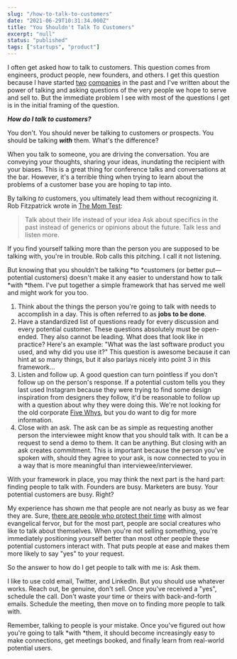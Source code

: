 ```yaml
---
slug: "/how-to-talk-to-customers"
date: "2021-06-29T10:31:34.000Z"
title: "You Shouldn't Talk To Customers"
excerpt: "null"
status: "published"
tags: ["startups", "product"]
---
```

I often get asked how to talk to customers. This question comes from engineers, product people, new founders, and others. I get this question because I have started [two](<https://graphitedocs.com>) [companies](<https://simpleid.xyz>) in the past and I've written about the power of talking and asking questions of the very people we hope to serve and sell to. But the immediate problem I see with most of the questions I get is in the initial framing of the question.

***How do I talk to customers?***

You don't. You should never be talking to customers or prospects. You should be talking ***with*** them. What's the difference?

When you talk to someone, you are driving the conversation. You are conveying your thoughts, sharing your ideas, inundating the recipient with your biases. This is a great thing for conference talks and conversations at the bar. However, it's a terrible thing when trying to learn about the problems of a customer base you are hoping to tap into.

By talking *to* customers, you ultimately lead them without recognizing it. Rob Fitzpatrick wrote in [The Mom Test](<http://momtestbook.com/>):

> Talk about their life instead of your idea Ask about specifics in the past instead of generics or opinions about the future. Talk less and listen more.

If you find yourself talking more than the person you are supposed to be talking with, you're in trouble. Rob calls this pitching. I call it not listening.

But knowing that you shouldn't be talking *to *customers (or better put—potential customers) doesn't make it any easier to understand how to talk *with *them. I've put together a simple framework that has served me well and might work for you too.

1. Think about the things the person you're going to talk with needs to accomplish in a day. This is often referred to as **jobs to be done**.
2. Have a standardized list of questions ready for every discussion and every potential customer. These questions absolutely must be open-ended. They also cannot be leading. What does that look like in practice? Here's an example: "What was the last software product you used, and why did you use it?" This question is awesome because it can hint at so many things, but it also parlays nicely into point 3 in this framework...
3. Listen and follow up. A good question can turn pointless if you don't follow up on the person's response. If a potential custom tells you they last used Instagram because they were trying to find some design inspiration from designers they follow, it'd be reasonable to follow up with a question about why they were doing this. We're not looking for the old corporate [Five Whys](<https://www.mindtools.com/pages/article/newTMC_5W.htm>), but you do want to dig for more information. 
4. Close with an ask. The ask can be as simple as requesting another person the interviewee might know that you should talk with. It can be a request to send a demo to them. It can be anything. But closing with an ask creates commitment. This is important because the person you've spoken with, should they agree to your ask, is now connected to you in a way that is more meaningful than interviewee/interviewer. 

<!-- -->

With your framework in place, you may think the next part is the hard part: finding people to talk with. Founders are busy. Marketers are busy. Your potential customers are busy. Right?

My experience has shown me that people are not nearly as busy as we fear they are. Sure, [there are people who protect their time](<https://poluterofminds.com/help-others-and-dont-be-a-time-cop/>) with almost evangelical fervor, but for the most part, people are social creatures who like to talk about themselves. When you're not selling something, you're immediately positioning yourself better than most other people these potential customers interact with. That puts people at ease and makes them more likely to say "yes" to your request.

So the answer to how do I get people to talk with me is: Ask them.

I like to use cold email, Twitter, and LinkedIn. But you should use whatever works. Reach out, be genuine, don't sell. Once you've received a "yes", schedule the call. Don't waste your time or theirs with back-and-forth emails. Schedule the meeting, then move on to finding more people to talk with.

Remember, talking to people is your mistake. Once you've figured out how you're going to talk *with *them, it should become increasingly easy to make connections, get meetings booked, and finally learn from real-world potential users.


  